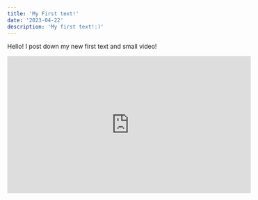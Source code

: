 ```yaml
---
title: 'My First text!'
date: '2023-04-22'
description: 'My first text!:)'
---
```


Hello! I post down my new first text and small video!

<iframe width="560" height="315" src="https://www.youtube.com/embed/zRSatidSC2w" title="YouTube video player" frameborder="0" allow="accelerometer; autoplay; clipboard-write; encrypted-media; gyroscope; picture-in-picture; web-share" allowfullscreen></iframe>